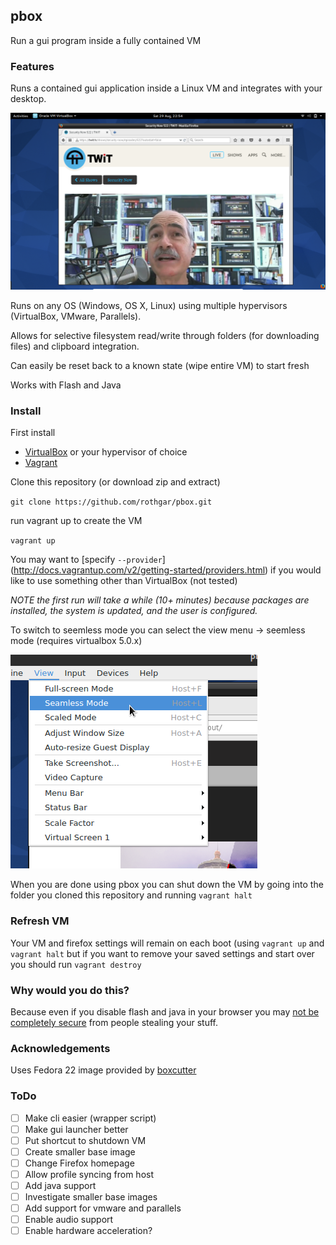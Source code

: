 pbox
----

Run a gui program inside a fully contained VM

### Features

Runs a contained gui application inside a Linux VM and integrates with your 
desktop.

![pbox](/images/banner.png?raw=true)

Runs on any OS (Windows, OS X, Linux) using multiple hypervisors (VirtualBox, 
VMware, Parallels).

Allows for selective filesystem read/write through folders (for downloading files)
and clipboard integration.

Can easily be reset back to a known state (wipe entire VM) to start fresh

Works with Flash and Java 

### Install

First install
 * [VirtualBox](https://www.virtualbox.org/) or your hypervisor of choice
 * [Vagrant](https://www.vagrantup.com/)

Clone this repository (or download zip and extract)

`git clone https://github.com/rothgar/pbox.git`

run vagrant up to create the VM

`vagrant up`

You may want to [specify `--provider`]
(http://docs.vagrantup.com/v2/getting-started/providers.html) if you would like 
to use something other than VirtualBox (not tested)

*NOTE the first run will take a while (10+ minutes) because packages are 
installed, the system is updated, and the user is configured.*

To switch to seemless mode you can select the view menu -> seemless mode 
(requires virtualbox 5.0.x)

![Seemless](/images/seemless_mode.png?raw=true)

When you are done using pbox you can shut down the VM by going into the folder 
you cloned this repository and running `vagrant halt`

### Refresh VM

Your VM and firefox settings will remain on each boot (using `vagrant up` and
`vagrant halt` but if you want to remove your saved settings and start over you 
should run `vagrant destroy`

### Why would you do this?

Because even if you disable flash and java in your browser you may [not be 
completely secure](https://www.mozilla.org/en-US/security/advisories/mfsa2015-78/)
from people stealing your stuff.

### Acknowledgements

Uses Fedora 22 image provided by [boxcutter](https://github.com/boxcutter/fedora)

### ToDo

 - [ ] Make cli easier (wrapper script)
 - [ ] Make gui launcher better
 - [ ] Put shortcut to shutdown VM
 - [ ] Create smaller base image
 - [ ] Change Firefox homepage
 - [ ] Allow profile syncing from host
 - [ ] Add java support
 - [ ] Investigate smaller base images
 - [ ] Add support for vmware and parallels
 - [ ] Enable audio support
 - [ ] Enable hardware acceleration?

